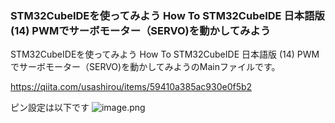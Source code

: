 ### STM32CubeIDEを使ってみよう How To STM32CubeIDE 日本語版 (14) PWMでサーボモーター（SERVO)を動かしてみよう

STM32CubeIDEを使ってみよう How To STM32CubeIDE 日本語版 (14) PWMでサーボモーター（SERVO)を動かしてみようのMainファイルです。

https://qiita.com/usashirou/items/59410a385ac930e0f5b2


ピン設定は以下です
![image.png](https://qiita-image-store.s3.ap-northeast-1.amazonaws.com/0/285344/4bd2ecf9-1110-d418-aca6-0c3437083417.png)

